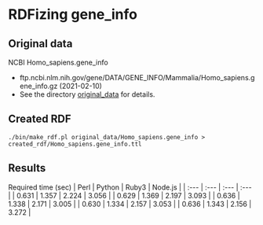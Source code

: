 # RDFizing gene_info

## Original data

NCBI Homo_sapiens.gene_info
* ftp.ncbi.nlm.nih.gov/gene/DATA/GENE_INFO/Mammalia/Homo_sapiens.gene_info.gz (2021-02-10)
* See the directory [original_data](https://github.com/dbcls/graphdbs/tree/master/benchmarks/gene_info/original_data) for details.

## Created RDF
```
./bin/make_rdf.pl original_data/Homo_sapiens.gene_info > created_rdf/Homo_sapiens.gene_info.ttl
```

## Results
Required time (sec)
| Perl | Python | Ruby3 | Node.js |
| :--- | :--- | :--- | :--- |
| 0.631 | 1.357 | 2.224 | 3.056 |
| 0.629 | 1.369 | 2.197 | 3.093 |
| 0.636 | 1.338 | 2.171 | 3.005 |
| 0.630 | 1.334 | 2.157 | 3.053 |
| 0.636 | 1.343 | 2.156 | 3.272 |
